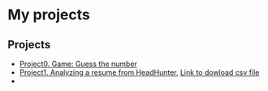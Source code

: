 # My projects


## Projects

* [Project0. Game: Guess the number](https://github.com/maksmick/SF/tree/main/project_0)
* [Project1. Analyzing a resume from HeadHunter](https://github.com/maksmick/SF/blob/main/Project_1/Project-1_MT.ipynb), [Link to dowload csv file](https://drive.google.com/file/d/10EuWaCwEE3SVLGo7wXVrvkmGo2vUa06s/view?usp=drive_link)
*

